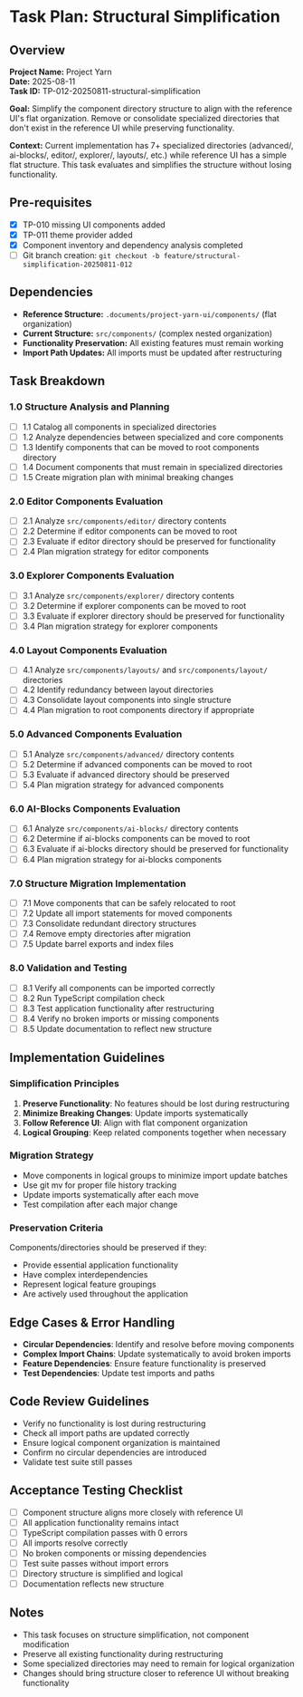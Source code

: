 # Task Plan: Structural Simplification

## Overview
**Project Name:** Project Yarn  
**Date:** 2025-08-11  
**Task ID:** TP-012-20250811-structural-simplification  

**Goal:** Simplify the component directory structure to align with the reference UI's flat organization. Remove or consolidate specialized directories that don't exist in the reference UI while preserving functionality.

**Context:** Current implementation has 7+ specialized directories (advanced/, ai-blocks/, editor/, explorer/, layouts/, etc.) while reference UI has a simple flat structure. This task evaluates and simplifies the structure without losing functionality.

## Pre-requisites
- [x] TP-010 missing UI components added
- [x] TP-011 theme provider added
- [x] Component inventory and dependency analysis completed
- [ ] Git branch creation: `git checkout -b feature/structural-simplification-20250811-012`

## Dependencies
- **Reference Structure:** `.documents/project-yarn-ui/components/` (flat organization)
- **Current Structure:** `src/components/` (complex nested organization)
- **Functionality Preservation:** All existing features must remain working
- **Import Path Updates:** All imports must be updated after restructuring

## Task Breakdown

### 1.0 Structure Analysis and Planning
- [ ] 1.1 Catalog all components in specialized directories
- [ ] 1.2 Analyze dependencies between specialized and core components
- [ ] 1.3 Identify components that can be moved to root components directory
- [ ] 1.4 Document components that must remain in specialized directories
- [ ] 1.5 Create migration plan with minimal breaking changes

### 2.0 Editor Components Evaluation
- [ ] 2.1 Analyze `src/components/editor/` directory contents
- [ ] 2.2 Determine if editor components can be moved to root
- [ ] 2.3 Evaluate if editor directory should be preserved for functionality
- [ ] 2.4 Plan migration strategy for editor components

### 3.0 Explorer Components Evaluation  
- [ ] 3.1 Analyze `src/components/explorer/` directory contents
- [ ] 3.2 Determine if explorer components can be moved to root
- [ ] 3.3 Evaluate if explorer directory should be preserved for functionality
- [ ] 3.4 Plan migration strategy for explorer components

### 4.0 Layout Components Evaluation
- [ ] 4.1 Analyze `src/components/layouts/` and `src/components/layout/` directories
- [ ] 4.2 Identify redundancy between layout directories
- [ ] 4.3 Consolidate layout components into single structure
- [ ] 4.4 Plan migration to root components directory if appropriate

### 5.0 Advanced Components Evaluation
- [ ] 5.1 Analyze `src/components/advanced/` directory contents
- [ ] 5.2 Determine if advanced components can be moved to root
- [ ] 5.3 Evaluate if advanced directory should be preserved
- [ ] 5.4 Plan migration strategy for advanced components

### 6.0 AI-Blocks Components Evaluation
- [ ] 6.1 Analyze `src/components/ai-blocks/` directory contents
- [ ] 6.2 Determine if ai-blocks components can be moved to root
- [ ] 6.3 Evaluate if ai-blocks directory should be preserved for functionality
- [ ] 6.4 Plan migration strategy for ai-blocks components

### 7.0 Structure Migration Implementation
- [ ] 7.1 Move components that can be safely relocated to root
- [ ] 7.2 Update all import statements for moved components
- [ ] 7.3 Consolidate redundant directory structures
- [ ] 7.4 Remove empty directories after migration
- [ ] 7.5 Update barrel exports and index files

### 8.0 Validation and Testing
- [ ] 8.1 Verify all components can be imported correctly
- [ ] 8.2 Run TypeScript compilation check
- [ ] 8.3 Test application functionality after restructuring
- [ ] 8.4 Verify no broken imports or missing components
- [ ] 8.5 Update documentation to reflect new structure

## Implementation Guidelines

### Simplification Principles
1. **Preserve Functionality**: No features should be lost during restructuring
2. **Minimize Breaking Changes**: Update imports systematically
3. **Follow Reference UI**: Align with flat component organization
4. **Logical Grouping**: Keep related components together when necessary

### Migration Strategy
- Move components in logical groups to minimize import update batches
- Use git mv for proper file history tracking
- Update imports systematically after each move
- Test compilation after each major change

### Preservation Criteria
Components/directories should be preserved if they:
- Provide essential application functionality
- Have complex interdependencies
- Represent logical feature groupings
- Are actively used throughout the application

## Edge Cases & Error Handling
- **Circular Dependencies**: Identify and resolve before moving components
- **Complex Import Chains**: Update systematically to avoid broken imports
- **Feature Dependencies**: Ensure feature functionality is preserved
- **Test Dependencies**: Update test imports and paths

## Code Review Guidelines
- Verify no functionality is lost during restructuring
- Check all import paths are updated correctly
- Ensure logical component organization is maintained
- Confirm no circular dependencies are introduced
- Validate test suite still passes

## Acceptance Testing Checklist
- [ ] Component structure aligns more closely with reference UI
- [ ] All application functionality remains intact
- [ ] TypeScript compilation passes with 0 errors
- [ ] All imports resolve correctly
- [ ] No broken components or missing dependencies
- [ ] Test suite passes without import errors
- [ ] Directory structure is simplified and logical
- [ ] Documentation reflects new structure

## Notes
- This task focuses on structure simplification, not component modification
- Preserve all existing functionality during restructuring
- Some specialized directories may need to remain for logical organization
- Changes should bring structure closer to reference UI without breaking functionality
